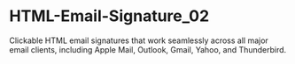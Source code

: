 # HTML-Email-Signature_02
Clickable HTML email signatures that work seamlessly across all major email clients, including Apple Mail, Outlook, Gmail, Yahoo, and Thunderbird.
